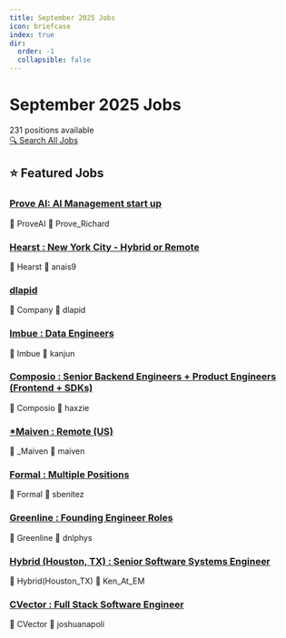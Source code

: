```yaml
---
title: September 2025 Jobs
icon: briefcase
index: true
dir:
  order: -1
  collapsible: false
---
```


# September 2025 Jobs

<div class="jobs-header">
  <div class="jobs-count">231 positions available</div>
  <a href="./all-jobs.html" class="search-all-button">🔍 Search All Jobs</a>
</div>

## ⭐ Featured Jobs

<div class="featured-jobs">
  <div class="featured-job">
    <h3><a href="/jobs/September-2025/Prove_Richard-ProveAI-AIManagementstartup-FullyRemote-Fulltime(B2boremployedifinUS_UKorSwitzerla">Prove AI: AI Management start up</a></h3>
    <div class="job-meta">
      <span class="company">🏢 ProveAI</span>
      <span class="author">👤 Prove_Richard</span>
    </div>
  </div>
  <div class="featured-job">
    <h3><a href="/jobs/September-2025/anais9-Hearst-NewYorkCity-HybridorRemote-Full-time">Hearst : New York City - Hybrid or Remote</a></h3>
    <div class="job-meta">
      <span class="company">🏢 Hearst</span>
      <span class="author">👤 anais9</span>
    </div>
  </div>
  <div class="featured-job">
    <h3><a href="/jobs/September-2025/dlapid">dlapid</a></h3>
    <div class="job-meta">
      <span class="company">🏢 Company</span>
      <span class="author">👤 dlapid</span>
    </div>
  </div>
  <div class="featured-job">
    <h3><a href="/jobs/September-2025/kanjun-Imbue-DataEngineers-Full-time-SanFrancisco_CA(ONSITE)">Imbue : Data Engineers</a></h3>
    <div class="job-meta">
      <span class="company">🏢 Imbue</span>
      <span class="author">👤 kanjun</span>
    </div>
  </div>
  <div class="featured-job">
    <h3><a href="/jobs/September-2025/haxzie-Composio-SeniorBackendEngineers%2BProductEngineers(Frontend%2BSDKs)-Full-Time-InOffice(SFandB">Composio : Senior Backend Engineers + Product Engineers (Frontend + SDKs)</a></h3>
    <div class="job-meta">
      <span class="company">🏢 Composio</span>
      <span class="author">👤 haxzie</span>
    </div>
  </div>
  <div class="featured-job">
    <h3><a href="/jobs/September-2025/maiven-_Maiven-Remote(US)-Full-Time_">*Maiven : Remote (US)</a></h3>
    <div class="job-meta">
      <span class="company">🏢 _Maiven</span>
      <span class="author">👤 maiven</span>
    </div>
  </div>
  <div class="featured-job">
    <h3><a href="/jobs/September-2025/sbenitez-Formal-MultiplePositions-REMOTE-Full-Time-%24100k-%24250k%2BEquity">Formal : Multiple Positions</a></h3>
    <div class="job-meta">
      <span class="company">🏢 Formal</span>
      <span class="author">👤 sbenitez</span>
    </div>
  </div>
  <div class="featured-job">
    <h3><a href="/jobs/September-2025/dnlphys-Greenline-FoundingEngineerRoles-Remote(U_S_only)">Greenline : Founding Engineer Roles</a></h3>
    <div class="job-meta">
      <span class="company">🏢 Greenline</span>
      <span class="author">👤 dnlphys</span>
    </div>
  </div>
  <div class="featured-job">
    <h3><a href="/jobs/September-2025/Ken_At_EM-Hybrid(Houston_TX)-SeniorSoftwareSystemsEngineer-%24154k-%24175k">Hybrid (Houston, TX) : Senior Software Systems Engineer</a></h3>
    <div class="job-meta">
      <span class="company">🏢 Hybrid(Houston_TX)</span>
      <span class="author">👤 Ken_At_EM</span>
    </div>
  </div>
  <div class="featured-job">
    <h3><a href="/jobs/September-2025/joshuanapoli-CVector-FullStackSoftwareEngineer-USA-REMOTE-Full-time">CVector : Full Stack Software Engineer</a></h3>
    <div class="job-meta">
      <span class="company">🏢 CVector</span>
      <span class="author">👤 joshuanapoli</span>
    </div>
  </div>
</div>